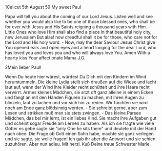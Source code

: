  1Calicut 5th August 59
My sweet Paul

Papa will tell you about the coming of our Lord Jesus. Listen well and see whether you would also like to be one of those blessed ones, who shall be for ever with Jesus and His Saints reigning a thousand years with Him. - Little Ones who love Him shall also find a place in that beautiful holy city, new Jerusalem But alas! how dreadful shall it be for those, who care not for the Lord and His holy word. - Now, may the dear Saviour Jesus Christ give You opened ears and open eyes and a heart longing for the dear Lord, who has loved you and loves you and who will always love You. Amen  With a hearty kiss Your affectionate
 Mama J.G.


2Mein lieber Paul!

Wenn Du heute hier wärest, würdest Du Dich mit den Kindern im Wind herumtummeln. Die kleine Lydia stellt sich draußen auf die Wiese und lacht laut auf, wenn der Wind ihre Kleider recht schüttelt und ihre Haare recht verwirrt. Armes kleines Mädchen, sie sitzt oft ganz alleine in einem Ecken und fangt an mit den Händen Figuren zu machen, mit ihren Augen zu blinzeln, laut zu lachen und vor sich hin zu reden. Wir fürchten sie wird noch am Ende ganz blödsinnig werden. - Sie schreibt gerne, aber zum Lesen und strikken muß man sie stets zwingen. - Das kleine Parsee Mädchen, das bei mir lernt, ist ein liebes Kind. Sie macht ihre Aufgaben gut und scheint sogar Freude am Lernen zu haben. Als ich sie fragte wie viele Götter es gebe sagte sie "only One he sits there" und deutete mit der Hand nach oben. Die Frage ob Gott einen Sohn habe, machte sie ganz verlegen und sie sagte, sie wolle fragen! Ich gab ihr aber die Antwort und sie schien zuzuhören. Aber nun adieu. Mit herzl. Kuß
 Deine treue Schwester Marie
